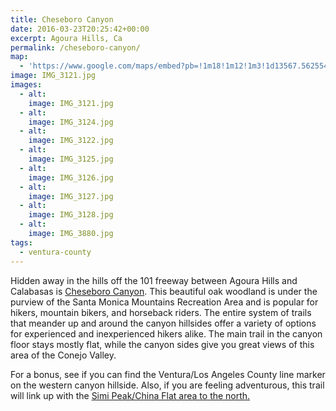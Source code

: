 ```yaml
---
title: Cheseboro Canyon
date: 2016-03-23T20:25:42+00:00
excerpt: Agoura Hills, Ca
permalink: /cheseboro-canyon/
map:
  - 'https://www.google.com/maps/embed?pb=!1m18!1m12!1m3!1d13567.56255418007!2d-118.7396335300624!3d34.15626281469889!2m3!1f0!2f0!3f0!3m2!1i1024!2i768!4f13.1!3m3!1m2!1s0x80e826ce7c11c117%3A0xc5a886a28e32bbd7!2s5794+Chesebro+Rd%2C+Agoura+Hills%2C+CA+91301!5e1!3m2!1sen!2sus!4v1467000478017'
image: IMG_3121.jpg
images:
  - alt: 
    image: IMG_3121.jpg
  - alt: 
    image: IMG_3124.jpg
  - alt: 
    image: IMG_3122.jpg
  - alt: 
    image: IMG_3125.jpg
  - alt: 
    image: IMG_3126.jpg
  - alt: 
    image: IMG_3127.jpg
  - alt: 
    image: IMG_3128.jpg
  - alt: 
    image: IMG_3880.jpg
tags:
  - ventura-county
---
```

Hidden away in the hills off the 101 freeway between Agoura Hills and Calabasas is <a href="http://www.nps.gov/samo/planyourvisit/cheeseboropalocomado.htm">Cheseboro Canyon</a>. This beautiful oak woodland is under the purview of the Santa Monica Mountains Recreation Area and is popular for hikers, mountain bikers, and horseback riders. The entire system of trails that meander up and around the canyon hillsides offer a variety of options for experienced and inexperienced hikers alike. The main trail in the canyon floor stays mostly flat, while the canyon sides give you great views of this area of the Conejo Valley.

For a bonus, see if you can find the Ventura/Los Angeles County line marker on the western canyon hillside. Also, if you are feeling adventurous, this trail will link up with the <a href="http://trailcoffee.net/china-flat-in-simi-valley/">Simi Peak/China Flat area to the north.</a>



